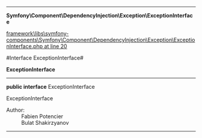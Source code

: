 

- - -

**Symfony\Component\DependencyInjection\Exception\ExceptionInterface**


<a href="https://github.com/JeyDotC/Hirudo/blob/master/framework/libs/symfony-components/Symfony/Component/DependencyInjection/Exception/ExceptionInterface.php#L20" target='_blank'>framework\libs\symfony-components\Symfony\Component\DependencyInjection\Exception\ExceptionInterface.php at line 20</a>

#Interface ExceptionInterface#

**ExceptionInterface**




- - -

<p><strong>public  interface</strong> <span>ExceptionInterface</span></p>

<div class="comment" id="overview_description"><p>ExceptionInterface</p></div>

<dl>
<dt>Author:</dt>
<dd>Fabien Potencier <fabien@symfony.com></dd>
<dd>Bulat Shakirzyanov <bulat@theopenskyproject.com></dd>
</dl>


<hr />

